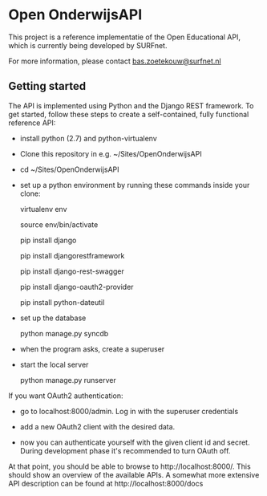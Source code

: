 Open OnderwijsAPI
=================

This project is a reference implementatie of the Open Educational API, which is
currently being developed by SURFnet.

For more information, please contact bas.zoetekouw@surfnet.nl

Getting started
---------------
The API is implemented using Python and the Django REST framework.  To get
started, follow these steps to create a self-contained, fully functional reference API:

* install python (2.7) and python-virtualenv
* Clone this repository in e.g. ~/Sites/OpenOnderwijsAPI
* cd ~/Sites/OpenOnderwijsAPI
* set up a python environment by running these commands inside your clone: 

    virtualenv env

    source env/bin/activate

    pip install django

    pip install djangorestframework

    pip install django-rest-swagger
    
    pip install django-oauth2-provider

    pip install python-dateutil

* set up the database

    python manage.py syncdb
    
* when the program asks, create a superuser

* start the local server

    python manage.py runserver
    
If you want OAuth2 authentication:

* go to localhost:8000/admin. Log in with the superuser credentials

* add a new OAuth2 client with the desired data.

* now you can authenticate yourself with the given client id and secret. During development phase it's recommended to turn OAuth off. 

At that point, you should be able to browse to http://localhost:8000/. This should show an overview of the available APIs.
A somewhat more extensive API description can be found at http://localhost:8000/docs
